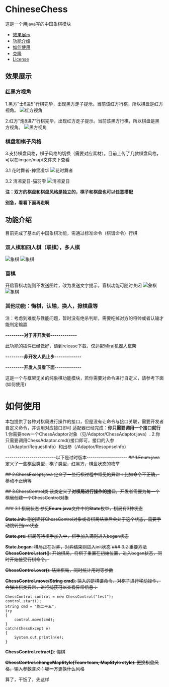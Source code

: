 # ChineseChess
这是一个用java写的中国象棋模块

- [效果展示](#效果展示)
- [功能介绍](#功能介绍)
- [如何使用](#如何使用)
- [克隆](#克隆)
- [License](#license)


## 效果展示
### 红黑方视角
1.黑方"士6进5"行棋完毕，出现黑方走子提示。当前该红方行棋，所以棋盘是红方视角。
![红方视角](./image/example/1.jpg)


2.红方"炮8进7"行棋完毕，出现红方走子提示。当前该黑方行棋，所以棋盘是黑方视角。
![黑方视角](./image/example/2.jpg)


### 棋盘和棋子风格
3.支持棋盘风格，棋子风格的切换（需要对应素材）。目前上传了几款棋盘风格，可以在imgae/map/文件夹下查看

3.1 花时舞者-神里凌华
![花时舞者](./image/example/3.jpg)

3.2 清凉夏日-猫羽雫
![清凉夏日](./image/example/4.jpg)

**注：双方的棋盘和棋盘风格是独立的，棋子和棋盘也可以任意搭配**

**别急，看看下面再走啊**


## 功能介绍
目前完成了基本的中国象棋功能，需通过标准命令（棋谱命令）行棋
### 双人棋和四人棋（联棋），多人棋
![象棋](./image/example/5.jpg)
![象棋](./image/example/8.jpg)

### 盲棋
开启盲棋功能则不发送图片，改为发送文字提示，盲棋功能可随时关闭
![象棋](./image/example/6.jpg)
![象棋](./image/example/7.jpg)

### 其他功能：悔棋，认输，换人，掀棋盘等
注：考虑到难度与性能问题，暂时没有绝杀判断，需要吃掉对方的将帅或者认输才能判定输赢

**---------对于非开发者-------------**

此功能的插件已经做好，请到release下载，仅适配[Mirai机器人](https://mirai.mamoe.net/)框架

**---------非开发人员止步-------------**

**---------开发人员看下面-------------**

这是一个与框架无关的纯象棋功能模块，若你需要对命令进行自定义，请参考下面(如何使用)

# 如何使用

本包提供了各种对棋局进行操作的接口，但是没有让命令与接口关联，需要开发者自定义命令，并调用对应接口即可
适配器已经完成：**你只需要调用一个接口就行**
1.你需要new一个ChessAdaptor对象（见/Adaptor/ChessAdaptor.java）.
2.你只需要调用ChessAdaptor.cmd()接口即可，接口的入参（/Adaptor/RequestInfo）和出参（/Adaptor/ResopnseInfo）

-------------------------以下是过时版本--------------------
~~## 1.Enum.java
定义了一些棋盘类型，棋子类型，红黑方，棋盘状态的枚举~~

~~## 2.ChessExcept.java
定义了一些行棋过程中常见的异常：比如命令不正确，移动不正确等~~

~~## 3.ChessControl类
该类定义了**对棋局进行操作的接口**，开发者需要为每一个棋局创建一个ChessControl对象~~

~~### 3.1 棋局状态
参见**Enum.java**文件中的**State**枚举，棋局有3种状态~~

~~**State.init**: 刚创建好ChessControl对象或者棋局结束后会处于这个状态，需要手动跳转到pre状态~~

~~**State.pre**: 棋局等待棋手加入中，棋手加入满则进入began状态~~

~~**State.began**: 棋局正在对弈，对弈结束则进入init状态~~
~~### 3.2 重要方法
**ChessControl.start()**: 开始棋局，将棋子重置在初始位置，进入began状态，同时开始接受行棋命令。~~

~~**ChessControl.over()**: 结束棋局，同时统计用时等参数~~

~~**ChessControl.move(String cmd)**: 输入的是棋谱命令，对棋子进行移动操作，会弹出棋类异常，进行捕获可以查看异常信息：~~

```
ChessControl control = new ChessControl("test");
control.start();
String cmd = "炮二平五";
try
{
    control.move(cmd);
}
catch(ChessExcept e)
{
    System.out.println(e);
}
```

~~**ChessControl.retract()**: 悔棋~~

~~**ChessControl.changeMapStyle(Team team, MapStyle style)**: 更换棋盘风格，输入参数含义：哪一方更换什么风格~~

算了，干饭了，先这样
